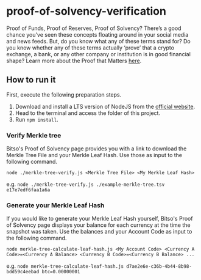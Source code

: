 # proof-of-solvency-verification

Proof of Funds, Proof of Reserves, Proof of Solvency? There’s a good chance you’ve seen these concepts floating around
in your social media and news feeds. But, do you know what any of these terms stand for? Do you know whether any of
these terms actually ‘prove’ that a crypto exchange, a bank, or any other company or institution is in good financial
shape? Learn more about the Proof that Matters [here](https://blog.bitso.com/bitso/the-proof-that-matters).

## How to run it

First, execute the following preparation steps.

1. Download and install a LTS version of NodeJS from the [official website](https://nodejs.org/en/).
2. Head to the terminal and access the folder of this project.
3. Run `npm install`.

### Verify Merkle tree

Bitso's Proof of Solvency page provides you with a link to download the Merkle Tree File and your Merkle Leaf Hash.
Use those as input to the following command.

`node ./merkle-tree-verify.js <Merkle Tree File> <My Merkle Leaf Hash>`

e.g. `node ./merkle-tree-verify.js ./example-merkle-tree.tsv e17e7edf6faa1a6a`

### Generate your Merkle Leaf Hash

If you would like to generate your Merkle Leaf Hash yourself, Bitso's Proof of Solvency page displays your balance for
each currency at the time the snapshot was taken. Use the balances and your Account Code as input to the following
command.

`node merkle-tree-calculate-leaf-hash.js <My Account Code> <Currency A Code>=<Currency A Balance> <Currency B Code>=<Currency B Balance> ...`

e.g. `node merkle-tree-calculate-leaf-hash.js d7ae2e6e-c36b-4b44-8b98-bdd59c4eebad btc=0.00000001`
